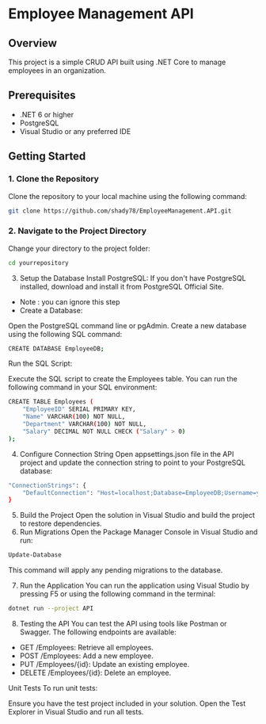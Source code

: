 # Employee Management API

## Overview
This project is a simple CRUD API built using .NET Core to manage employees in an organization.

## Prerequisites
- .NET 6 or higher
- PostgreSQL
- Visual Studio or any preferred IDE

## Getting Started

### 1. Clone the Repository
Clone the repository to your local machine using the following command:
```bash
git clone https://github.com/shady78/EmployeeManagement.API.git
```

### 2. Navigate to the Project Directory
Change your directory to the project folder:
```bash
cd yourrepository
```
3. Setup the Database
Install PostgreSQL: If you don't have PostgreSQL installed, download and install it from PostgreSQL Official Site.

- Note : you can ignore this step
- Create a Database: 

Open the PostgreSQL command line or pgAdmin.
Create a new database using the following SQL command:
```bash
CREATE DATABASE EmployeeDB;
```
Run the SQL Script:

Execute the SQL script to create the Employees table. You can run the following command in your SQL environment:
```bash
CREATE TABLE Employees (
    "EmployeeID" SERIAL PRIMARY KEY,
    "Name" VARCHAR(100) NOT NULL,
    "Department" VARCHAR(100) NOT NULL,
    "Salary" DECIMAL NOT NULL CHECK ("Salary" > 0)
);
```
4. Configure Connection String
Open appsettings.json file in the API project and update the connection string to point to your PostgreSQL database:
```bash
"ConnectionStrings": {
    "DefaultConnection": "Host=localhost;Database=EmployeeDB;Username=yourusername;Password=yourpassword"
}
```
5. Build the Project
Open the solution in Visual Studio and build the project to restore dependencies.
6. Run Migrations
Open the Package Manager Console in Visual Studio and run:
```bash
Update-Database
```
This command will apply any pending migrations to the database.

7. Run the Application
You can run the application using Visual Studio by pressing F5 or using the following command in the terminal:
```bash
dotnet run --project API
```
8. Testing the API
You can test the API using tools like Postman or Swagger. The following endpoints are available:

- GET /Employees: Retrieve all employees. 
- POST /Employees: Add a new employee.
- PUT /Employees/{id}: Update an existing employee.
- DELETE /Employees/{id}: Delete an employee.

Unit Tests
To run unit tests:

Ensure you have the test project included in your solution.
Open the Test Explorer in Visual Studio and run all tests.
